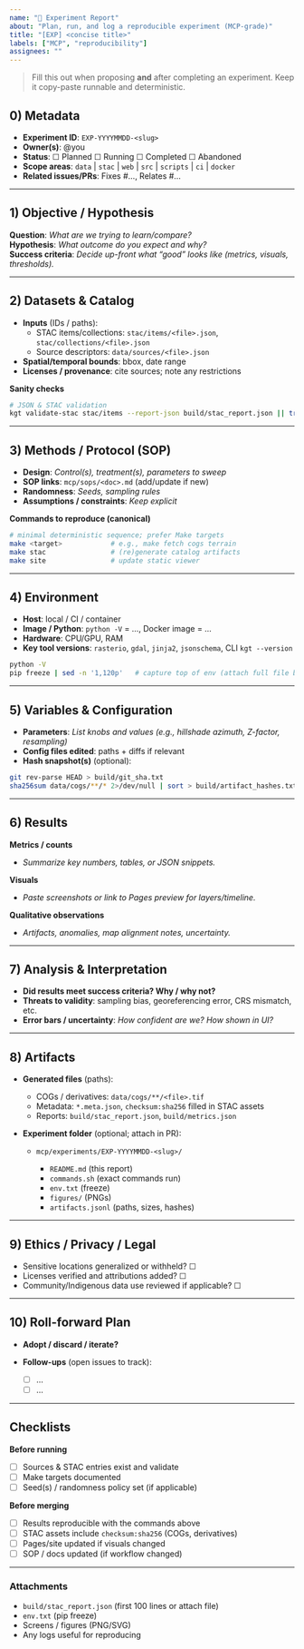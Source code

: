 ```yaml
---
name: "🧪 Experiment Report"
about: "Plan, run, and log a reproducible experiment (MCP-grade)"
title: "[EXP] <concise title>"
labels: ["MCP", "reproducibility"]
assignees: ""
---
```


> Fill this out when proposing **and** after completing an experiment. Keep it copy-paste runnable and deterministic.

## 0) Metadata

- **Experiment ID**: `EXP-YYYYMMDD-<slug>`  
- **Owner(s)**: @you  
- **Status**: ☐ Planned ☐ Running ☐ Completed ☐ Abandoned  
- **Scope areas**: `data` | `stac` | `web` | `src` | `scripts` | `ci` | `docker`  
- **Related issues/PRs**: Fixes #…, Relates #…

---

## 1) Objective / Hypothesis

**Question**: _What are we trying to learn/compare?_  
**Hypothesis**: _What outcome do you expect and why?_  
**Success criteria**: _Decide up-front what “good” looks like (metrics, visuals, thresholds)._

---

## 2) Datasets & Catalog

- **Inputs** (IDs / paths):  
  - STAC items/collections: `stac/items/<file>.json`, `stac/collections/<file>.json`  
  - Source descriptors: `data/sources/<file>.json`
- **Spatial/temporal bounds**: bbox, date range
- **Licenses / provenance**: cite sources; note any restrictions

**Sanity checks**
```bash
# JSON & STAC validation
kgt validate-stac stac/items --report-json build/stac_report.json || true
````

---

## 3) Methods / Protocol (SOP)

* **Design**: *Control(s), treatment(s), parameters to sweep*
* **SOP links**: `mcp/sops/<doc>.md` (add/update if new)
* **Randomness**: *Seeds, sampling rules*
* **Assumptions / constraints**: *Keep explicit*

**Commands to reproduce (canonical)**

```bash
# minimal deterministic sequence; prefer Make targets
make <target>            # e.g., make fetch cogs terrain
make stac                # (re)generate catalog artifacts
make site                # update static viewer
```

---

## 4) Environment

* **Host**: local / CI / container
* **Image / Python**: `python -V` = …, Docker image = …
* **Hardware**: CPU/GPU, RAM
* **Key tool versions**: `rasterio`, `gdal`, `jinja2`, `jsonschema`, CLI `kgt --version`

```bash
python -V
pip freeze | sed -n '1,120p'   # capture top of env (attach full file below)
```

---

## 5) Variables & Configuration

* **Parameters**: *List knobs and values (e.g., hillshade azimuth, Z-factor, resampling)*
* **Config files edited**: paths + diffs if relevant
* **Hash snapshot(s)** (optional):

```bash
git rev-parse HEAD > build/git_sha.txt
sha256sum data/cogs/**/* 2>/dev/null | sort > build/artifact_hashes.txt
```

---

## 6) Results

**Metrics / counts**

* *Summarize key numbers, tables, or JSON snippets.*

**Visuals**

* *Paste screenshots or link to Pages preview for layers/timeline.*

**Qualitative observations**

* *Artifacts, anomalies, map alignment notes, uncertainty.*

---

## 7) Analysis & Interpretation

* **Did results meet success criteria? Why / why not?**
* **Threats to validity**: sampling bias, georeferencing error, CRS mismatch, etc.
* **Error bars / uncertainty**: *How confident are we? How shown in UI?*

---

## 8) Artifacts

* **Generated files** (paths):

  * COGs / derivatives: `data/cogs/**/<file>.tif`
  * Metadata: `*.meta.json`, `checksum:sha256` filled in STAC assets
  * Reports: `build/stac_report.json`, `build/metrics.json`
* **Experiment folder** (optional; attach in PR):

  * `mcp/experiments/EXP-YYYYMMDD-<slug>/`

    * `README.md` (this report)
    * `commands.sh` (exact commands run)
    * `env.txt` (freeze)
    * `figures/` (PNGs)
    * `artifacts.jsonl` (paths, sizes, hashes)

---

## 9) Ethics / Privacy / Legal

* Sensitive locations generalized or withheld? ☐
* Licenses verified and attributions added? ☐
* Community/Indigenous data use reviewed if applicable? ☐

---

## 10) Roll-forward Plan

* **Adopt / discard / iterate?**
* **Follow-ups** (open issues to track):

  * [ ] …
  * [ ] …

---

## Checklists

**Before running**

* [ ] Sources & STAC entries exist and validate
* [ ] Make targets documented
* [ ] Seed(s) / randomness policy set (if applicable)

**Before merging**

* [ ] Results reproducible with the commands above
* [ ] STAC assets include `checksum:sha256` (COGs, derivatives)
* [ ] Pages/site updated if visuals changed
* [ ] SOP / docs updated (if workflow changed)

---

### Attachments

* `build/stac_report.json` (first 100 lines or attach file)
* `env.txt` (pip freeze)
* Screens / figures (PNG/SVG)
* Any logs useful for reproducing

```
```

